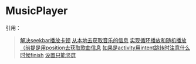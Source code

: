 # MusicPlayer
引用：
> [解决seekbar播放卡顿](https://blog.csdn.net/kill_bugs/article/details/52846779?utm_source=blogxgwz5)
> [从本地去获取音乐的信息](https://blog.csdn.net/jasper_success/article/details/78832286)
> [实现循环播放和随机播放（前提是用position去获取歌曲信息](https://blog.csdn.net/u013377003/article/details/51345374)
> [如果是activity用intent跳转时注意什么时候finish](https://bbs.csdn.net/topics/380031744)
> [设置只能竖屏](https://www.cnblogs.com/gachal/p/4302954.html)
